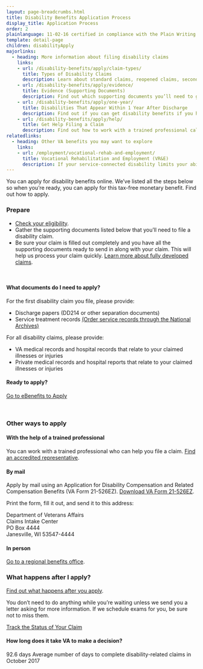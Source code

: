 ```yaml
---
layout: page-breadcrumbs.html
title: Disability Benefits Application Process
display_title: Application Process
order: 2
plainlanguage: 11-02-16 certified in compliance with the Plain Writing Act
template: detail-page
children: disabilityApply
majorlinks:
  - heading: More information about filing disability claims
    links:
    - url: /disability-benefits/apply/claim-types/
      title: Types of Disability Claims 
      description: Learn about standard claims, reopened claims, secondary claims, and more. 
    - url: /disability-benefits/apply/evidence/
      title: Evidence (Supporting Documents)
      description: Find out which supporting documents you’ll need to give us so we can decide your claim.    
    - url: /disability-benefits/apply/one-year/
      title: Disabilities That Appear Within 1 Year After Discharge
      description: Find out if you can get disability benefits if you have signs of an illness within a year after being discharged from service.
    - url: /disability-benefits/apply/help/
      title: Get Help Filing a Claim
      description: Find out how to work with a trained professional called an accredited representative to file your claim.
relatedlinks:
  - heading: Other VA benefits you may want to explore
    links:
    - url: /employment/vocational-rehab-and-employment/
      title: Vocational Rehabilitation and Employment (VR&E)
      description: If your service-connected disability limits your ability to work or prevents you from working, find out if you can get VR&E benefits and services—like help exploring employment options and getting more training if required. 
---
```

<div itemscope itemtype ="http://schema.org/HowTo">
<div class="va-introtext" itemprop="description">

You can apply for disability benefits online. We’ve listed all the steps below so when you’re ready, you can apply for this tax-free monetary benefit. Find out how to apply. 

</div>

### Prepare

- [Check your eligibility](/disability-benefits/eligibility/).
- Gather the supporting documents listed below that you’ll need to file a disability claim.
- Be sure your claim is filled out completely and you have all the supporting documents ready to send in along with your claim. This will help us process your claim quickly. [Learn more about fully developed claims](/disability-benefits/apply/claim-types/fully-developed-claim/).

<div markdown="0"><br></div>

<div class="feature" markdown="1" itemprop="steps" itemscope itemtype ="http://schema.org/HowToSection">

<h4 itemprop="name">What documents do I need to apply?</h4>
<div itemprop="itemListElement">

For the first disability claim you file, please provide:

- Discharge papers (DD214 or other separation documents) 
- Service treatment records [(Order service records through the National Archives)](https://www.archives.gov/veterans/military-service-records)

For all disability claims, please provide:

- VA medical records and hospital records that relate to your claimed illnesses or injuries
- Private medical records and hospital reports that relate to your claimed illnesses or injuries

</div>
</div>


<div itemprop="steps" itemscope itemtype ="http://schema.org/HowToSection">

<h4 itemprop="name">Ready to apply?</h4>
<div itemprop="itemListElement">

<a class="usa-button-primary va-button-primary" href="https://www.ebenefits.va.gov/ebenefits/about/feature?feature=disability-compensation">Go to eBenefits to Apply</a>

</div>
</div>
<div markdown="0"><br></div>

<div itemprop="steps" itemscope itemtype ="http://schema.org/HowToSection">

<h3 itemprop="name">Other ways to apply</h3>
<div itemprop="itemListElement">

#### With the help of a trained professional

You can work with a trained professional who can help you file a claim.  [Find an accredited representative](/disability-benefits/apply/help/index.html).

</div>
</div>

#### By mail

Apply by mail using an Application for Disability Compensation and Related Compensation Benefits (VA Form 21-526EZ). [Download VA Form 21-526EZ](https://www.vba.va.gov/pubs/forms/VBA-21-526EZ-ARE.pdf).

Print the form, fill it out, and send it to this address:

<p class="va-address-block">
Department of Veterans Affairs<br>
Claims Intake Center<br>
PO Box 4444<br>
Janesville, WI 53547-4444<br>
</p>

#### In person

[Go to a regional benefits office](https://www.benefits.va.gov/benefits/offices.asp).

<div itemprop="steps" itemscope itemtype ="http://schema.org/HowToSection">

<h3 itemprop="name">What happens after I apply?</h3>
<div itemprop="itemListElement">

[Find out what happens after you apply](/disability-benefits/after-you-apply/).

You don’t need to do anything while you’re waiting unless we send you a letter asking for more information. If we schedule exams for you, be sure not to miss them.

<a class="usa-button-primary" href="/track-claims">Track the Status of Your Claim</a>

#### How long does it take VA to make a decision?

<div class="card information" markdown="0">
<span class="number">92.6 days</span>
<span class="description">Average number of days to complete disability-related claims in October 2017</span>
</div>
</div>
</div>

<div markdown="0"><br></div>
